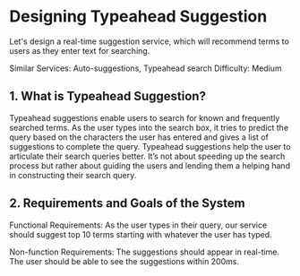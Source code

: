# Designing Typeahead Suggestion
Let's design a real-time suggestion service, which will recommend terms to users as they enter text for searching.

Similar Services: Auto-suggestions, Typeahead search
Difficulty: Medium

## 1. What is Typeahead Suggestion?
Typeahead suggestions enable users to search for known and frequently searched terms. As the user types into the search box, it tries to predict the query based on the characters the user has entered and gives a list of suggestions to complete the query. Typeahead suggestions help the user to articulate their search queries better. It’s not about speeding up the search process but rather about guiding the users and lending them a helping hand in constructing their search query.

## 2. Requirements and Goals of the System
Functional Requirements: As the user types in their query, our service should suggest top 10 terms starting with whatever the user has typed.

Non-function Requirements: The suggestions should appear in real-time. The user should be able to see the suggestions within 200ms.
